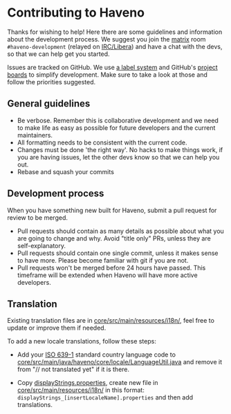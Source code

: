 # Contributing to Haveno

Thanks for wishing to help! Here there are some guidelines and information about the development process. We suggest you join the [matrix](https://matrix.to/#/#haveno-development:monero.social) room `#haveno-development` (relayed on [IRC/Libera](irc://irc.libera.chat/#haveno-development)) and have a chat with the devs, so that we can help get you started.

Issues are tracked on GitHub. We use [a label system](https://github.com/haveno-dex/haveno/issues/50) and GitHub's [project boards](https://github.com/haveno-dex/haveno/projects) to simplify development. Make sure to take a look at those and follow the priorities suggested.

## General guidelines

- Be verbose. Remember this is collaborative development and we need to make life as easy as possible for future developers and the current maintainers.
- All formatting needs to be consistent with the current code.
- Changes must be done 'the right way'. No hacks to make things work, if you are having issues, let the other devs know so that we can help you out.
- Rebase and squash your commits

## Development process

When you have something new built for Haveno, submit a pull request for review to be merged.

- Pull requests should contain as many details as possible about what you are going to change and why. Avoid "title only" PRs, unless they are self-explanatory.
- Pull requests should contain one single commit, unless it makes sense to have more. Please become familiar with git if you are not.
- Pull requests won't be merged before 24 hours have passed. This timeframe will be extended when Haveno will have more active developers.

## Translation

Existing translation files are in [core/src/main/resources/i18n/](https://github.com/haveno-dex/haveno/tree/master/core/src/main/resources/i18n), feel free to update or improve them if needed.

To add a new locale translations, follow these steps:

- Add your [ISO 639-1](https://en.wikipedia.org/wiki/List_of_ISO_639_language_codes) standard country language code to [core/src/main/java/haveno/core/locale/LanguageUtil.java](https://github.com/haveno-dex/haveno/blob/master/core/src/main/java/haveno/core/locale/LanguageUtil.java) and remove it from "// not translated yet" if it is there.

- Copy [displayStrings.properties](https://github.com/haveno-dex/haveno/blob/master/core/src/main/resources/i18n/displayStrings.properties), create new file in [core/src/main/resources/i18n/](https://github.com/haveno-dex/haveno/tree/master/core/src/main/resources/i18n) in this format: `displayStrings_[insertLocaleName].properties` and then add translations.
